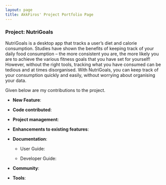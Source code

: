 ```yaml
---
layout: page
title: AkkFiros' Project Portfolio Page
---
```


### Project: NutriGoals

NutriGoals is a desktop app that tracks a user’s diet and calorie consumption. Studies have shown the benefits of keeping track of your daily food consumption – the more consistent you are, the more likely you are to achieve the various fitness goals that you have set for yourself! However, without the right tools, tracking what you have consumed can be tedious and at times disorganised. With NutriGoals, you can keep track of your consumption quickly and easily, without worrying about organising your data.

Given below are my contributions to the project.

* **New Feature**:

* **Code contributed**:

* **Project management**:

* **Enhancements to existing features**:

* **Documentation**:
    * User Guide:

    * Developer Guide:

* **Community**:

* **Tools**:
